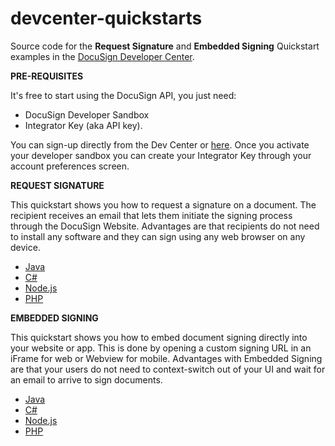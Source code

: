 # devcenter-quickstarts

Source code for the **Request Signature** and **Embedded Signing** Quickstart examples in the [DocuSign Developer Center](https://www.docusign.com/developer-center).  

**PRE-REQUISITES**

It's free to start using the DocuSign API, you just need:

- DocuSign Developer Sandbox 
- Integrator Key (aka API key).

You can sign-up directly from the Dev Center or [here](https://secure.docusign.com/signup/developer).  Once you activate your developer sandbox you can create your Integrator Key through your account preferences screen.

**REQUEST SIGNATURE**

This quickstart shows you how to request a signature on a document. The recipient receives an email that lets them initiate the signing process through the DocuSign Website. Advantages are that recipients do not need to install any software and they can sign using any web browser on any device.

* [Java](1-SignatureRequest/SignatureRequest.java)
* [C#](1-SignatureRequest/SignatureRequest.cs)
* [Node.js](1-SignatureRequest/signatureRequest.js)
* [PHP](1-SignatureRequest/SignatureRequest.php)

**EMBEDDED SIGNING**

This quickstart shows you how to embed document signing directly into your website or app. This is done by opening a custom signing URL in an iFrame for web or Webview for mobile. Advantages with Embedded Signing are that your users do not need to context-switch out of your UI and wait for an email to arrive to sign documents.

* [Java](2-EmbeddedSigning/EmbeddedSigning.java)
* [C#](2-EmbeddedSigning/EmbeddedSigning.cs)
* [Node.js](2-EmbeddedSigning/embeddedSigning.js)
* [PHP](2-EmbeddedSigning/EmbeddedSigning.php)
